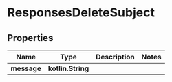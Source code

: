 
# ResponsesDeleteSubject

## Properties
| Name | Type | Description | Notes |
| ------------ | ------------- | ------------- | ------------- |
| **message** | **kotlin.String** |  |  |



